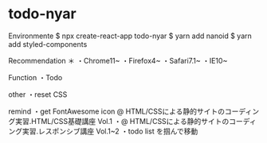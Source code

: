 # todo-nyar

Environmente
$ npx create-react-app todo-nyar
$ yarn add nanoid
$ yarn add styled-components

Recommendation
＊
・Chrome11~
・Firefox4~
・Safari7.1~
・IE10~

Function
・Todo

other
・reset CSS

remind
・get FontAwesome icon @ HTML/CSSによる静的サイトのコーディング実習.HTML/CSS基礎講座 Vol.1
・@ HTML/CSSによる静的サイトのコーディング実習.レスポンシブ講座 Vol.1~2
・todo list を掴んで移動
